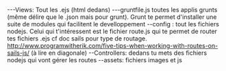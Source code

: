 ---Views: Tout les .ejs (html dedans)
---gruntfile.js toutes les applis grunts (même délire que le .json mais pour grunt). Grunt te permet d'installer une suite de modules qui facilitent le develloppement
--config :  tout les fichiers nodejs. Celui qui t'intéressent est le fichier route.js qui te permet de router tes fichiers .ejs cf doc sails pour type de routage. http://www.programwitherik.com/five-tips-when-working-with-routes-on-sails-js/ (à lire en diagonale)
--Controllers: dedans tu mets des fichiers nodejs qui vont gérer les routes
--assets: fichiers images et js
